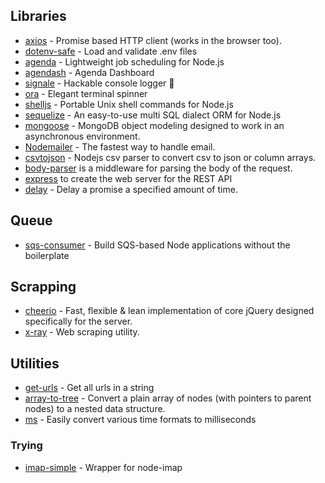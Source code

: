 ## Libraries
- [axios](https://github.com/axios/axios) - Promise based HTTP client (works in the browser too).
- [dotenv-safe](https://github.com/rolodato/dotenv-safe) - Load and validate .env files
- [agenda](https://github.com/agenda/agenda) - Lightweight job scheduling for Node.js
- [agendash](https://github.com/agenda/agendash) - Agenda Dashboard
- [signale](https://github.com/klaussinani/signale) - Hackable console logger 👋 
- [ora](https://github.com/sindresorhus/ora) - Elegant terminal spinner
- [shelljs](https://github.com/shelljs/shelljs) - Portable Unix shell commands for Node.js 
- [sequelize](https://github.com/sequelize/sequelize) - An easy-to-use multi SQL dialect ORM for Node.js 
- [mongoose](https://github.com/Automattic/mongoose) - MongoDB object modeling designed to work in an asynchronous environment.
- [Nodemailer](https://github.com/nodemailer/nodemailer) - The fastest way to handle email.
- [csvtojson](https://www.npmjs.com/package/csvtojson) - Nodejs csv parser to convert csv to json or column arrays.
- [body-parser](https://github.com/expressjs/body-parser) is a middleware for parsing the body of the request.
- [express](https://github.com/expressjs/express) to create the web server for the REST API
- [delay](https://www.npmjs.com/package/delay) - Delay a promise a specified amount of time.

## Queue
- [sqs-consumer](https://github.com/BBC/sqs-consumer) - Build SQS-based Node applications without the boilerplate

## Scrapping
- [cheerio](https://cheerio.js.org/) - Fast, flexible & lean implementation of core jQuery designed specifically for the server.
- [x-ray](https://github.com/matthewmueller/x-ray) - Web scraping utility.


## Utilities
- [get-urls](https://github.com/sindresorhus/get-urls) - Get all urls in a string
- [array-to-tree](https://www.npmjs.com/package/array-to-tree) - Convert a plain array of nodes (with pointers to parent nodes) to a nested data structure.
- [ms](https://github.com/zeit/ms) - Easily convert various time formats to milliseconds

### Trying
- [imap-simple](https://www.npmjs.com/package/imap-simple) - Wrapper for node-imap
